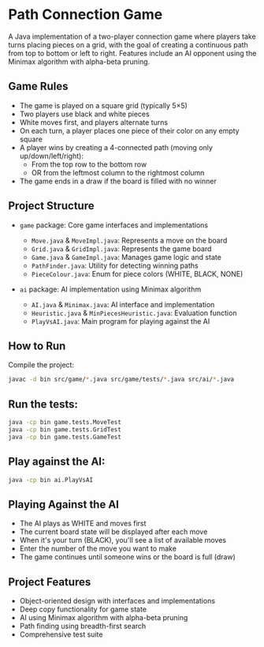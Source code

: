 # Path Connection Game

A Java implementation of a two-player connection game where players take turns placing pieces on a grid, with the goal of creating a continuous path from top to bottom or left to right. Features include an AI opponent using the Minimax algorithm with alpha-beta pruning.

## Game Rules

- The game is played on a square grid (typically 5×5)
- Two players use black and white pieces
- White moves first, and players alternate turns
- On each turn, a player places one piece of their color on any empty square
- A player wins by creating a 4-connected path (moving only up/down/left/right):
  - From the top row to the bottom row
  - OR from the leftmost column to the rightmost column
- The game ends in a draw if the board is filled with no winner

## Project Structure

- `game` package: Core game interfaces and implementations
  - `Move.java` & `MoveImpl.java`: Represents a move on the board
  - `Grid.java` & `GridImpl.java`: Represents the game board
  - `Game.java` & `GameImpl.java`: Manages game logic and state
  - `PathFinder.java`: Utility for detecting winning paths
  - `PieceColour.java`: Enum for piece colors (WHITE, BLACK, NONE)
  
- `ai` package: AI implementation using Minimax algorithm
  - `AI.java` & `Minimax.java`: AI interface and implementation
  - `Heuristic.java` & `MinPiecesHeuristic.java`: Evaluation function
  - `PlayVsAI.java`: Main program for playing against the AI

## How to Run

Compile the project:
```bash
javac -d bin src/game/*.java src/game/tests/*.java src/ai/*.java
```

## Run the tests:
```bash
java -cp bin game.tests.MoveTest
java -cp bin game.tests.GridTest
java -cp bin game.tests.GameTest
```

## Play against the AI:
```bash
java -cp bin ai.PlayVsAI
```

## Playing Against the AI

- The AI plays as WHITE and moves first
- The current board state will be displayed after each move
- When it's your turn (BLACK), you'll see a list of available moves
- Enter the number of the move you want to make
- The game continues until someone wins or the board is full (draw)

## Project Features

- Object-oriented design with interfaces and implementations
- Deep copy functionality for game state
- AI using Minimax algorithm with alpha-beta pruning
- Path finding using breadth-first search
- Comprehensive test suite

